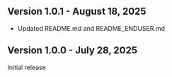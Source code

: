## Version 1.0.1 - August 18, 2025
- Updated README.md and README_ENDUSER.md

## Version 1.0.0 - July 28, 2025
Initial release